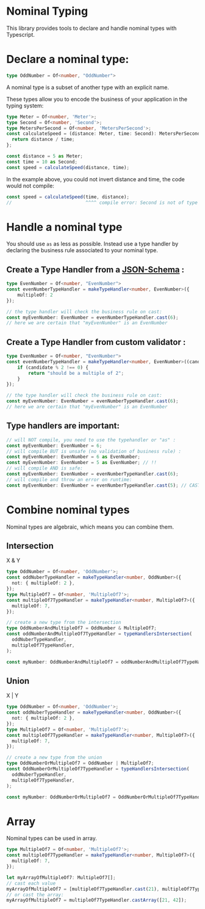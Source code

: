 # Nominal Typing

This library provides tools to declare and handle nominal types with Typescript.

# Declare a nominal type:
```ts
type OddNumber = Of<number, "OddNumber">
```

A nominal type is a subset of another type with an explicit name.

These types allow you to encode the business of your application in the typing system:
```ts
type Meter = Of<number, 'Meter'>;
type Second = Of<number, 'Second'>;
type MetersPerSecond = Of<number, 'MetersPerSecond'>;
const calculateSpeed = (distance: Meter, time: Second): MetersPerSecond => {
  return distance / time;
};

const distance = 5 as Meter;
const time = 10 as Second;
const speed = calculateSpeed(distance, time);
```
In the example above, you could not invert distance and time, the code would not compile:
```ts
const speed = calculateSpeed(time, distance);
//                           ^^^^ compile error: Second is not of type Meter
```

# Handle a nominal type
You should use `as` as less as possible. Instead use a type handler by declaring the business rule associated to your nominal type.



## Create a Type Handler from a [JSON-Schema](https://json-schema.org/understanding-json-schema/index.html) :
```ts
type EvenNumber = Of<number, "EvenNumber">
const evenNumberTypeHandler = makeTypeHandler<number, EvenNumber>({ 
    multipleOf: 2
});

// the type handler will check the business rule on cast:
const myEvenNumber: EvenNumber = evenNumberTypeHandler.cast(6);
// here we are certain that "myEvenNumber" is an EvenNumber
```

## Create a Type Handler from custom validator :
```ts
type EvenNumber = Of<number, "EvenNumber">
const evenNumberTypeHandler = makeTypeHandler<number, EvenNumber>((candidate) => {
    if (candidate % 2 !== 0) {
        return "should be a multiple of 2";
    }
});

// the type handler will check the business rule on cast:
const myEvenNumber: EvenNumber = evenNumberTypeHandler.cast(6);
// here we are certain that "myEvenNumber" is an EvenNumber
```


## Type handlers are important:
```ts
// will NOT compile, you need to use the typehandler or "as" :
const myEvenNumber: EvenNumber = 6; 
// will compile BUT is unsafe (no validation of business rule) :
const myEvenNumber: EvenNumber = 6 as EvenNumber; 
const myEvenNumber: EvenNumber = 5 as EvenNumber; // !!
// will compile AND is safe:
const myEvenNumber: EvenNumber = evenNumberTypeHandler.cast(6);
// will compile and throw an error on runtime:
const myEvenNumber: EvenNumber = evenNumberTypeHandler.cast(5); // CAST ERROR: should be multiple of 2
```

# Combine nominal types
Nominal types are algebraic, which means you can combine them.

## Intersection
X & Y

```ts
type OddNumber = Of<number, 'OddNumber'>;
const oddNuberTypeHandler = makeTypeHandler<number, OddNumber>({
  not: { multipleOf: 2 },
});
type MultipleOf7 = Of<number, 'MultipleOf7'>;
const multipleOf7TypeHandler = makeTypeHandler<number, MultipleOf7>({
  multipleOf: 7,
});

// create a new type from the intersection
type OddNumberAndMultipleOf7 = OddNumber & MultipleOf7;
const oddNumberAndMultipleOf7TypeHandler = typeHandlersIntersection(
  oddNuberTypeHandler,
  multipleOf7TypeHandler,
);

const myNumber: OddNumberAndMultipleOf7 = oddNumberAndMultipleOf7TypeHandler.cast(21);
```

## Union
X | Y

```ts
type OddNumber = Of<number, 'OddNumber'>;
const oddNuberTypeHandler = makeTypeHandler<number, OddNumber>({
  not: { multipleOf: 2 },
});
type MultipleOf7 = Of<number, 'MultipleOf7'>;
const multipleOf7TypeHandler = makeTypeHandler<number, MultipleOf7>({
  multipleOf: 7,
});

// create a new type from the union
type OddNumberOrMultipleOf7 = OddNumber | MultipleOf7;
const OddNumberOrMultipleOf7TypeHandler = typeHandlersIntersection(
  oddNuberTypeHandler,
  multipleOf7TypeHandler,
);

const myNumber: OddNumberOrMultipleOf7 = OddNumberOrMultipleOf7TypeHandler.cast(14);
```


# Array 
Nominal types can be used in array.

```ts
type MultipleOf7 = Of<number, 'MultipleOf7'>;
const multipleOf7TypeHandler = makeTypeHandler<number, MultipleOf7>({
  multipleOf: 7,
});

let myArrayOfMultipleOf7: MultipleOf7[];
// cast each value
myArrayOfMultipleOf7 = [multipleOf7TypeHandler.cast(21), multipleOf7TypeHandler.cast(42)];
// or cast the array:
myArrayOfMultipleOf7 = multipleOf7TypeHandler.castArray([21, 42]);
```
